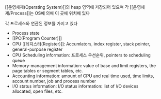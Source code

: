 
[[운영체제(Operating System)]]의 heap 영역에 저장되어 있으며 각 [[운영체제/Process]]는 OS에 의해 이 곳에 위치해 있다

각 프로세스와 연관된 정보를 가지고 있다
+ Process state
+ [[PC(Program Counter)]]
+ CPU [[레지스터(Register)]]: Accumlators, index register, stack pointer, general-purpose register
+ CPU Scheduling information: 프로세스 우선순위, pointers to scheduling queue
+ Memory-management information:  value of base and limit registers, the page tables or 
segment tables, etc.
+ Accounting information:  amount of CPU and real time used, time limits, account number, 
job and process number
+ I/O status information: I/O status information: list of I/O devices allocated, open files, etc. 
